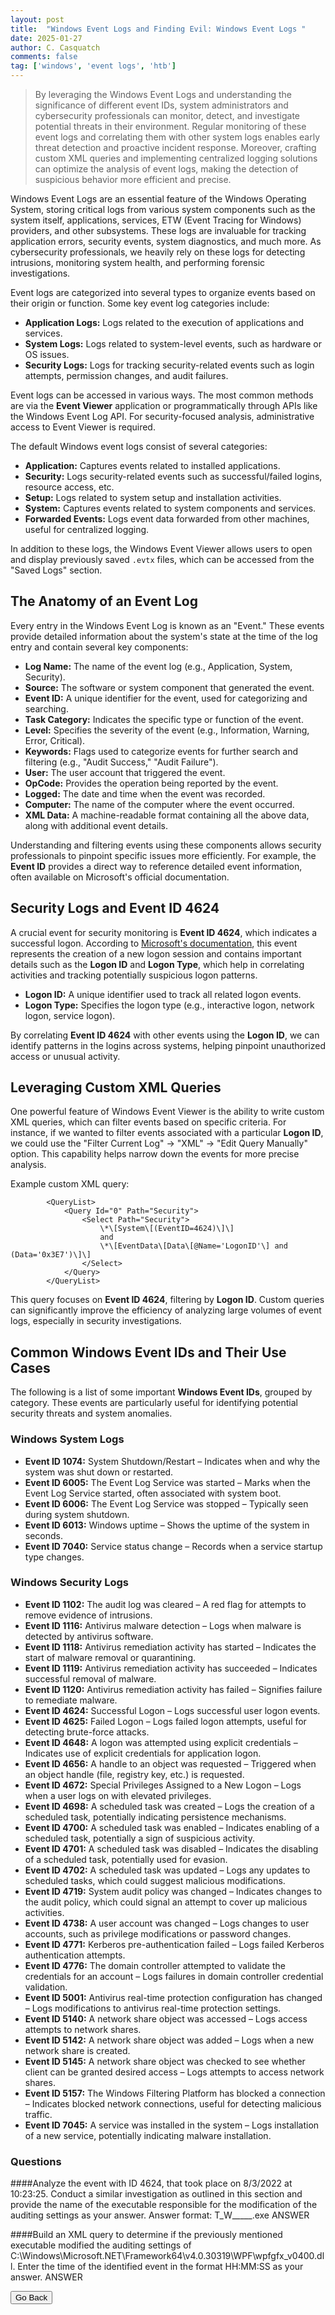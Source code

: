 ```yaml
---
layout: post
title:  "Windows Event Logs and Finding Evil: Windows Event Logs "
date: 2025-01-27
author: C. Casquatch
comments: false
tag: ['windows', 'event logs', 'htb']
---
```


> By leveraging the Windows Event Logs and understanding the significance of different event IDs, system administrators and cybersecurity professionals can monitor, detect, and investigate potential threats in their environment. Regular monitoring of these event logs and correlating them with other system logs enables early threat detection and proactive incident response. Moreover, crafting custom XML queries and implementing centralized logging solutions can optimize the analysis of event logs, making the detection of suspicious behavior more efficient and precise.

Windows Event Logs are an essential feature of the Windows Operating System, storing critical logs from various system components such as the system itself, applications, services, ETW (Event Tracing for Windows) providers, and other subsystems. These logs are invaluable for tracking application errors, security events, system diagnostics, and much more. As cybersecurity professionals, we heavily rely on these logs for detecting intrusions, monitoring system health, and performing forensic investigations.

Event logs are categorized into several types to organize events based on their origin or function. Some key event log categories include:

*   **Application Logs:** Logs related to the execution of applications and services.
*   **System Logs:** Logs related to system-level events, such as hardware or OS issues.
*   **Security Logs:** Logs for tracking security-related events such as login attempts, permission changes, and audit failures.

Event logs can be accessed in various ways. The most common methods are via the **Event Viewer** application or programmatically through APIs like the Windows Event Log API. For security-focused analysis, administrative access to Event Viewer is required.

The default Windows event logs consist of several categories:

*   **Application:** Captures events related to installed applications.
*   **Security:** Logs security-related events such as successful/failed logins, resource access, etc.
*   **Setup:** Logs related to system setup and installation activities.
*   **System:** Captures events related to system components and services.
*   **Forwarded Events:** Logs event data forwarded from other machines, useful for centralized logging.

In addition to these logs, the Windows Event Viewer allows users to open and display previously saved `.evtx` files, which can be accessed from the "Saved Logs" section.

The Anatomy of an Event Log
---------------------------

Every entry in the Windows Event Log is known as an "Event." These events provide detailed information about the system's state at the time of the log entry and contain several key components:

*   **Log Name:** The name of the event log (e.g., Application, System, Security).
*   **Source:** The software or system component that generated the event.
*   **Event ID:** A unique identifier for the event, used for categorizing and searching.
*   **Task Category:** Indicates the specific type or function of the event.
*   **Level:** Specifies the severity of the event (e.g., Information, Warning, Error, Critical).
*   **Keywords:** Flags used to categorize events for further search and filtering (e.g., "Audit Success," "Audit Failure").
*   **User:** The user account that triggered the event.
*   **OpCode:** Provides the operation being reported by the event.
*   **Logged:** The date and time when the event was recorded.
*   **Computer:** The name of the computer where the event occurred.
*   **XML Data:** A machine-readable format containing all the above data, along with additional event details.

Understanding and filtering events using these components allows security professionals to pinpoint specific issues more efficiently. For example, the **Event ID** provides a direct way to reference detailed event information, often available on Microsoft's official documentation.

Security Logs and Event ID 4624
-------------------------------

A crucial event for security monitoring is **Event ID 4624**, which indicates a successful logon. According to [Microsoft's documentation](https://docs.microsoft.com/en-us/windows/security/threat-protection/auditing/event-4624), this event represents the creation of a new logon session and contains important details such as the **Logon ID** and **Logon Type**, which help in correlating activities and tracking potentially suspicious logon patterns.

*   **Logon ID:** A unique identifier used to track all related logon events.
*   **Logon Type:** Specifies the logon type (e.g., interactive logon, network logon, service logon).

By correlating **Event ID 4624** with other events using the **Logon ID**, we can identify patterns in the logins across systems, helping pinpoint unauthorized access or unusual activity.

Leveraging Custom XML Queries
-----------------------------

One powerful feature of Windows Event Viewer is the ability to write custom XML queries, which can filter events based on specific criteria. For instance, if we wanted to filter events associated with a particular **Logon ID**, we could use the "Filter Current Log" -> "XML" -> "Edit Query Manually" option. This capability helps narrow down the events for more precise analysis.

Example custom XML query:

            <QueryList>
                <Query Id="0" Path="Security">
                    <Select Path="Security">
                        \*\[System\[(EventID=4624)\]\]
                        and
                        \*\[EventData\[Data\[@Name='LogonID'\] and (Data='0x3E7')\]\]
                    </Select>
                </Query>
            </QueryList>
        

This query focuses on **Event ID 4624**, filtering by **Logon ID**. Custom queries can significantly improve the efficiency of analyzing large volumes of event logs, especially in security investigations.

Common Windows Event IDs and Their Use Cases
--------------------------------------------

The following is a list of some important **Windows Event IDs**, grouped by category. These events are particularly useful for identifying potential security threats and system anomalies.

### Windows System Logs

*   **Event ID 1074:** System Shutdown/Restart – Indicates when and why the system was shut down or restarted.
*   **Event ID 6005:** The Event Log Service was started – Marks when the Event Log Service started, often associated with system boot.
*   **Event ID 6006:** The Event Log Service was stopped – Typically seen during system shutdown.
*   **Event ID 6013:** Windows uptime – Shows the uptime of the system in seconds.
*   **Event ID 7040:** Service status change – Records when a service startup type changes.

### Windows Security Logs

*   **Event ID 1102:** The audit log was cleared – A red flag for attempts to remove evidence of intrusions.
*   **Event ID 1116:** Antivirus malware detection – Logs when malware is detected by antivirus software.
*   **Event ID 1118:** Antivirus remediation activity has started – Indicates the start of malware removal or quarantining.
*   **Event ID 1119:** Antivirus remediation activity has succeeded – Indicates successful removal of malware.
*   **Event ID 1120:** Antivirus remediation activity has failed – Signifies failure to remediate malware.
*   **Event ID 4624:** Successful Logon – Logs successful user logon events.
*   **Event ID 4625:** Failed Logon – Logs failed logon attempts, useful for detecting brute-force attacks.
*   **Event ID 4648:** A logon was attempted using explicit credentials – Indicates use of explicit credentials for application logon.
*   **Event ID 4656:** A handle to an object was requested – Triggered when an object handle (file, registry key, etc.) is requested.
*   **Event ID 4672:** Special Privileges Assigned to a New Logon – Logs when a user logs on with elevated privileges.
*   **Event ID 4698:** A scheduled task was created – Logs the creation of a scheduled task, potentially indicating persistence mechanisms.
*   **Event ID 4700:** A scheduled task was enabled – Indicates enabling of a scheduled task, potentially a sign of suspicious activity.
*   **Event ID 4701:** A scheduled task was disabled – Indicates the disabling of a scheduled task, potentially used for evasion.
*   **Event ID 4702:** A scheduled task was updated – Logs any updates to scheduled tasks, which could suggest malicious modifications.
*   **Event ID 4719:** System audit policy was changed – Indicates changes to the audit policy, which could signal an attempt to cover up malicious activities.
*   **Event ID 4738:** A user account was changed – Logs changes to user accounts, such as privilege modifications or password changes.
*   **Event ID 4771:** Kerberos pre-authentication failed – Logs failed Kerberos authentication attempts.
*   **Event ID 4776:** The domain controller attempted to validate the credentials for an account – Logs failures in domain controller credential validation.
*   **Event ID 5001:** Antivirus real-time protection configuration has changed – Logs modifications to antivirus real-time protection settings.
*   **Event ID 5140:** A network share object was accessed – Logs access attempts to network shares.
*   **Event ID 5142:** A network share object was added – Logs when a new network share is created.
*   **Event ID 5145:** A network share object was checked to see whether client can be granted desired access – Logs attempts to access network shares.
*   **Event ID 5157:** The Windows Filtering Platform has blocked a connection – Indicates blocked network connections, useful for detecting malicious traffic.
*   **Event ID 7045:** A service was installed in the system – Logs installation of a new service, potentially indicating malware installation.

### Questions

####Analyze the event with ID 4624, that took place on 8/3/2022 at 10:23:25. Conduct a similar investigation as outlined in this section and provide the name of the executable responsible for the modification of the auditing settings as your answer. Answer format: T_W_____.exe
ANSWER

####Build an XML query to determine if the previously mentioned executable modified the auditing settings of C:\Windows\Microsoft.NET\Framework64\v4.0.30319\WPF\wpfgfx_v0400.dll. Enter the time of the identified event in the format HH:MM:SS as your answer.
ANSWER

<button onclick="history.back()">Go Back</button>

